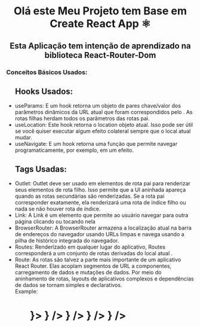 <h1 align="Center">Olá este Meu Projeto tem Base em Create React App ⚛️</h1>
<h2  align="Center">Esta Aplicação tem intenção de aprendizado na biblioteca React-Router-Dom</h2>
<h3>Conceitos Básicos Usados:</h3>
<ul>
  <h2>Hooks Usados:</h2>
  <li>useParams: E um hook retorna um objeto de pares chave/valor dos parâmetros dinâmicos da URL atual que foram correspondidos pelo <Route path>. As rotas filhas herdam todos os parâmetros das rotas pai.</li>
  <li>useLocation: Este hook retorna o location objeto atual. Isso pode ser útil se você quiser executar algum efeito colateral sempre que o local atual mudar.</li>
  <li>useNavigate: E um hook retorna uma função que permite navegar programaticamente, por exemplo, em um efeito.</li>
  <h2>Tags Usadas:</h2>
    <li>Outlet: Outlet deve ser usado em elementos de rota pai para renderizar seus elementos de rota filho. Isso permite que a UI aninhada apareça quando as rotas secundárias são renderizadas. Se a rota pai corresponder exatamente, ela renderizará uma rota de índice filho ou nada se não houver rota de índice.</li>
  <li>Link: A Link é um elemento que permite ao usuário navegar para outra página clicando ou tocando nela</li>
  <li>BrowserRouter: A BrowserRouter armazena a localização atual na barra de endereços do navegador usando URLs limpas e navega usando a pilha de histórico integrada do navegador.</li>
  <li>Routes: Renderizado em qualquer lugar do aplicativo, Routes corresponderá a um conjunto de rotas derivadas do local atual .</li>
  <li>Route: As rotas são talvez a parte mais importante de um aplicativo React Router. Elas acoplam segmentos de URL a componentes, carregamento de dados e mutações de dados. Por meio do aninhamento de rotas, layouts de aplicativos complexos e dependências de dados se tornam simples e declarativos.</li>
    Example:
    <h1>
          <BrowserRouter>
      <Menu />
      <Routes>
        <Route path="/" element={<PaginaPadrao />}>
          <Route index element={<Inicio />} />
          <Route path="Sobre" element={<Sobre />} />
        </Route>
        <Route path="Posts/:id" element={<Post />} />
        <Route path="*" element={<NaoEncontrada />} />
      </Routes>
      <Rodape />
    </BrowserRouter>
    </h1>
</ul>
